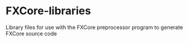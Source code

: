 # FXCore-libraries
Library files for use with the FXCore preprocessor program to generate FXCore source code
